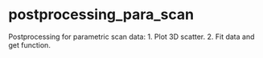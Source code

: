 # postprocessing_para_scan
Postprocessing for parametric scan data: 1. Plot 3D scatter. 2. Fit data and get function.
